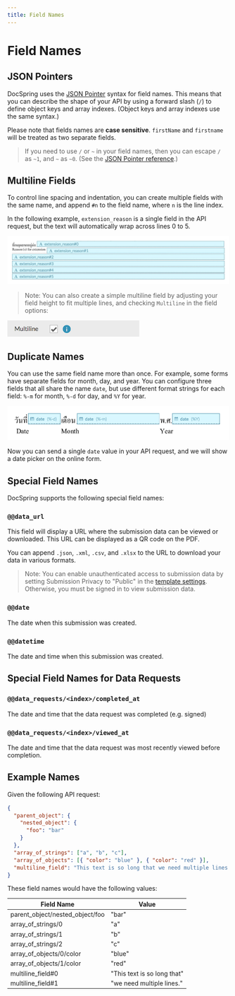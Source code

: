 ```yaml
---
title: Field Names
---
```


# Field Names

## JSON Pointers

DocSpring uses the [JSON Pointer](https://tools.ietf.org/html/rfc6901) syntax for field names.
This means that you can describe the shape of your API by using a forward slash (`/`)
to define object keys and array indexes. (Object keys and array indexes use the same syntax.)

Please note that fields names are **case sensitive**. `firstName` and `firstname` will be treated as two separate fields.

> If you need to use `/` or `~` in your field names, then you can escape `/` as `~1`, and `~` as `~0`. (See the [JSON Pointer reference](https://tools.ietf.org/html/rfc6901#section-4).)

## Multiline Fields

To control line spacing and indentation, you can create multiple fields with the same name, and append `#n` to the field name, where `n` is the line index.

In the following example, `extension_reason` is a single field in the API request, but the text will automatically wrap across lines 0 to 5.

![Multiline Field Names](./multiline-name-example.jpg)

> Note: You can also create a simple multiline field by adjusting your field height to fit multiple lines, and checking `Multiline` in the field options:

![Multiline Checkbox](./multiline-checkbox.png)

## Duplicate Names

You can use the same field name more than once. For example, some forms have separate fields for month, day, and year. You can configure three fields that all share the name `date`, but use different format strings for each field: `%-m` for month, `%-d` for day, and `%Y` for year.

![Day/Month/Year example](./day-month-year.png)

Now you can send a single `date` value in your API request, and we will show a date picker on the online form.

## Special Field Names

DocSpring supports the following special field names:

### `@@data_url`

This field will display a URL where the submission data can be viewed or downloaded. This URL can be displayed as a QR code on the PDF.

You can append `.json`, `.xml`, `.csv`, and `.xlsx` to the URL to download your data in various formats.

> Note: You can enable unauthenticated access to submission data by setting Submission Privacy to "Public" in the [template settings](./settings). Otherwise, you must be signed in to view submission data.

### `@@date`

The date when this submission was created.

### `@@datetime`

The date and time when this submission was created.

## Special Field Names for Data Requests

### `@@data_requests/<index>/completed_at`

The date and time that the data request was completed (e.g. signed)

### `@@data_requests/<index>/viewed_at`

The date and time that the data request was most recently viewed before completion.

## Example Names

Given the following API request:

```json
{
  "parent_object": {
    "nested_object": {
      "foo": "bar"
    }
  },
  "array_of_strings": ["a", "b", "c"],
  "array_of_objects": [{ "color": "blue" }, { "color": "red" }],
  "multiline_field": "This text is so long that we need multiple lines."
}
```

These field names would have the following values:

| Field Name                      | Value                       |
| ------------------------------- | --------------------------- |
| parent\_object/nested\_object/foo | "bar"                       |
| array\_of\_strings/0              | "a"                         |
| array\_of\_strings/1              | "b"                         |
| array\_of\_strings/2              | "c"                         |
| array\_of\_objects/0/color        | "blue"                      |
| array\_of\_objects/1/color        | "red"                       |
| multiline\_field#0               | "This text is so long that" |
| multiline\_field#1               | "we need multiple lines."   |